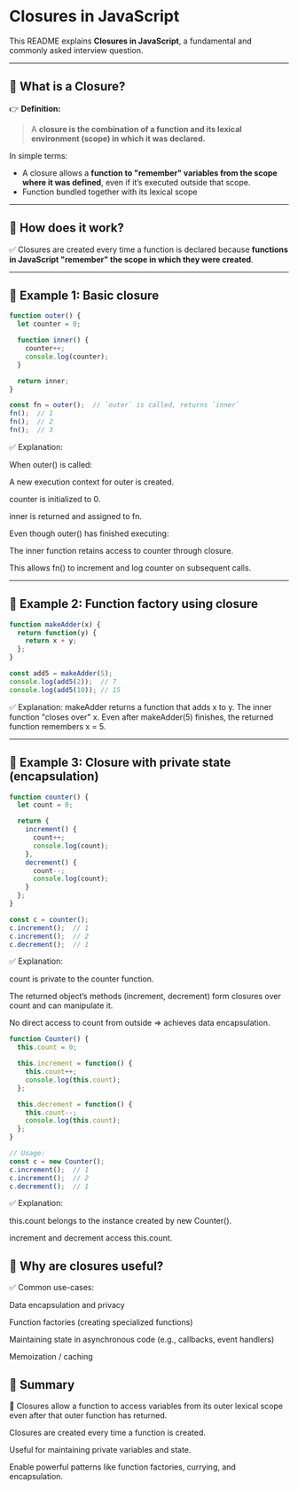 # Closures in JavaScript

This README explains **Closures in JavaScript**, a fundamental and commonly asked interview question.

---

## 🔹 What is a Closure?

👉 **Definition:**
> A **closure is the combination of a function and its lexical environment (scope) in which it was declared.**

In simple terms:
- A closure allows a **function to "remember" variables from the scope where it was defined**, even if it’s executed outside that scope.
- Function bundled together with its lexical scope 

---

## 🔹 How does it work?

✅ Closures are created every time a function is declared because **functions in JavaScript "remember" the scope in which they were created**.

---

## 🔹 Example 1: Basic closure

```javascript
function outer() {
  let counter = 0;

  function inner() {
    counter++;
    console.log(counter);
  }

  return inner;
}

const fn = outer();  // `outer` is called, returns `inner`
fn();  // 1
fn();  // 2
fn();  // 3

```
✅ Explanation:

When outer() is called:

A new execution context for outer is created.

counter is initialized to 0.

inner is returned and assigned to fn.

Even though outer() has finished executing:

The inner function retains access to counter through closure.

This allows fn() to increment and log counter on subsequent calls.

---

## 🔹 Example 2: Function factory using closure

```javascript
function makeAdder(x) {
  return function(y) {
    return x + y;
  };
}

const add5 = makeAdder(5);
console.log(add5(2));  // 7
console.log(add5(10)); // 15
```
✅ Explanation:
makeAdder returns a function that adds x to y.
The inner function "closes over" x.
Even after makeAdder(5) finishes, the returned function remembers x = 5.

---

## 🔹 Example 3: Closure with private state (encapsulation)

```javascript
function counter() {
  let count = 0;

  return {
    increment() {
      count++;
      console.log(count);
    },
    decrement() {
      count--;
      console.log(count);
    }
  };
}

const c = counter();
c.increment();  // 1
c.increment();  // 2
c.decrement();  // 1
```
✅ Explanation:

count is private to the counter function.

The returned object’s methods (increment, decrement) form closures over count and can manipulate it.

No direct access to count from outside ⇒ achieves data encapsulation.
```javascript
function Counter() {
  this.count = 0;

  this.increment = function() {
    this.count++;
    console.log(this.count);
  };

  this.decrement = function() {
    this.count--;
    console.log(this.count);
  };
}

// Usage:
const c = new Counter();
c.increment();  // 1
c.increment();  // 2
c.decrement();  // 1
```
✅ Explanation:

this.count belongs to the instance created by new Counter().

increment and decrement access this.count.

## 🔹 Why are closures useful?
✅ Common use-cases:

Data encapsulation and privacy

Function factories (creating specialized functions)

Maintaining state in asynchronous code (e.g., callbacks, event handlers)

Memoization / caching

## 🔹 Summary

🔔 Closures allow a function to access variables from its outer lexical scope even after that outer function has returned.

Closures are created every time a function is created.

Useful for maintaining private variables and state.

Enable powerful patterns like function factories, currying, and encapsulation.